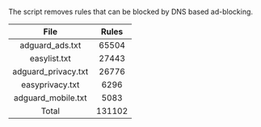 The script removes rules that can be blocked by DNS based ad-blocking.


| File | Rules |
|:----:|:-----:|
| adguard_ads.txt | 65504 |
| easylist.txt | 27443 |
| adguard_privacy.txt | 26776 |
| easyprivacy.txt | 6296 |
| adguard_mobile.txt | 5083 |
| Total | 131102 |